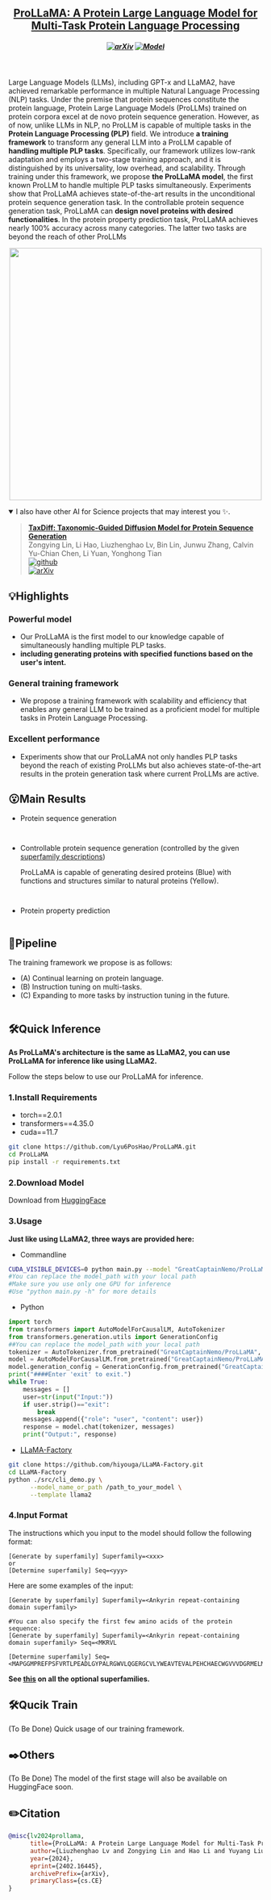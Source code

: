 
<h2 align="center"> <a href="hhttps://arxiv.org/abs/2402.16445">ProLLaMA: A Protein Large Language Model for Multi-Task Protein Language Processing</a></h2>
<h5 align="center">
    
[![arXiv](https://img.shields.io/badge/Arxiv-2402.16445-b31b1b.svg?logo=arXiv)](https://arxiv.org/abs/2402.16445)
[![Model](https://img.shields.io/badge/🤗-Model_Download-blue.svg)](https://huggingface.co/GreatCaptainNemo/ProLLaMA)
<!-- [![License](https://img.shields.io/badge/License-Apache%202.0-yellow)](https://github.com/Lyu6PosHao/ProLLaMA/blob/main/LICENSE) --> <br>

</h5>


Large Language Models (LLMs), including GPT-x and LLaMA2, have achieved remarkable performance in multiple Natural Language Processing (NLP) tasks. 
Under the premise that protein sequences constitute the protein language, Protein Large Language Models (ProLLMs) trained on protein corpora excel at de novo protein sequence generation.
However, as of now, unlike LLMs in NLP, no ProLLM is capable of multiple tasks in the **Protein Language Processing (PLP)** field.
We introduce **a training framework** to transform any general LLM into a ProLLM capable of **handling multiple PLP tasks**. Specifically, our framework utilizes low-rank adaptation and employs a two-stage training approach, and it is distinguished by its universality, low overhead, and scalability. Through training under this framework, we propose **the ProLLaMA model**, the first known ProLLM to handle multiple PLP tasks simultaneously.
Experiments show that ProLLaMA achieves state-of-the-art results in the unconditional protein sequence generation task. In the controllable protein sequence generation task, ProLLaMA can **design novel proteins with desired functionalities**. In the protein property prediction task, ProLLaMA achieves nearly 100\% accuracy across many categories. The latter two tasks are beyond the reach of other ProLLMs

<p align="center"><img src="img/intro.png" title="" height="500"></p>

<details open><summary> I also have other AI for Science projects that may interest you ✨. </summary><p>
<!--  may -->

> [**TaxDiff: Taxonomic-Guided Diffusion Model for Protein Sequence Generation**](https://github.com/PKU-YuanGroup/TaxDiff) <br>
>Zongying Lin, Li Hao, Liuzhenghao Lv, Bin Lin, Junwu Zhang, Calvin Yu-Chian Chen, Li Yuan, Yonghong Tian<br>
[![github](https://img.shields.io/badge/-Github-black?logo=github)](https://github.com/PKU-YuanGroup/TaxDiff)  
[![arXiv](https://img.shields.io/badge/Arxiv-2401.15947-b31b1b.svg?logo=arXiv)](https://arxiv.org/abs/2402.17156) <br>


</p ></details>

## 💡Highlights
### Powerful model
* Our ProLLaMA is the first model to our knowledge capable of simultaneously handling multiple PLP tasks.
* **including generating proteins with specified functions based on the user's intent.**

### General training framework
* We propose a training framework with scalability and efficiency that enables any general LLM to be trained as a proficient model for multiple tasks in Protein Language Processing.

### Excellent performance
* Experiments show that our ProLLaMA not only handles PLP tasks beyond the reach of existing ProLLMs but also achieves state-of-the-art results in the protein generation task where current ProLLMs are active.

## 😮Main Results
* Protein sequence generation
  <p align="center"><img src="img/r4.jpg" title=""></p>
  <p align="center"><img src="img/r1.jpg" title=""></p>
  
* Controllable protein sequence generation (controlled by the given [superfamily descriptions](https://github.com/Lyu6PosHao/ProLLaMA/blob/main/superfamilies.txt))

  ProLLaMA is capable of generating desired proteins (Blue) with functions and structures similar to natural proteins (Yellow).
  <p align="center"><img src="img/r5.jpg" title=""></p>
  <p align="center"><img src="img/r2.jpg" title=""></p>
  
* Protein property prediction
  
  <p align="center"><img src="img/r3.jpg" title="" ></p>

## 🚀Pipeline
The training framework we propose is as follows:
* (A) Continual learning on protein language.
* (B) Instruction tuning on multi-tasks.
* (C) Expanding to more tasks by instruction tuning in the future.
<p align="center"><img src="img/train_framework_v3.png" title=""></p>

## 🛠️Quick Inference
**As ProLLaMA's architecture is the same as LLaMA2, you can use ProLLaMA for inference like using LLaMA2.**

Follow the steps below to use our ProLLaMA for inference.
### 1.Install Requirements

* torch==2.0.1
* transformers==4.35.0
* cuda==11.7
```bash
git clone https://github.com/Lyu6PosHao/ProLLaMA.git
cd ProLLaMA
pip install -r requirements.txt
```

### 2.Download Model
Download from [HuggingFace](https://huggingface.co/GreatCaptainNemo/ProLLaMA)

### 3.Usage

**Just like using LLaMA2, three ways are provided here:**

* Commandline

```bash
CUDA_VISIBLE_DEVICES=0 python main.py --model "GreatCaptainNemo/ProLLaMA" --interactive
#You can replace the model_path with your local path
#Make sure you use only one GPU for inference
#Use "python main.py -h" for more details
```

* Python
```python
import torch
from transformers import AutoModelForCausalLM, AutoTokenizer
from transformers.generation.utils import GenerationConfig
##You can replace the model_path with your local path
tokenizer = AutoTokenizer.from_pretrained("GreatCaptainNemo/ProLLaMA", use_fast=False, trust_remote_code=True)
model = AutoModelForCausalLM.from_pretrained("GreatCaptainNemo/ProLLaMA", device_map="auto", torch_dtype=torch.bfloat16, trust_remote_code=True)
model.generation_config = GenerationConfig.from_pretrained("GreatCaptainNemo/ProLLaMA")
print("####Enter 'exit' to exit.")
while True:
    messages = []
    user=str(input("Input:"))
    if user.strip()=="exit":
        break
    messages.append({"role": "user", "content": user})
    response = model.chat(tokenizer, messages)
    print("Output:", response)
```

* [LLaMA-Factory](https://github.com/hiyouga/LLaMA-Factory)
```bash
git clone https://github.com/hiyouga/LLaMA-Factory.git
cd LLaMA-Factory
python ./src/cli_demo.py \
      --model_name_or_path /path_to_your_model \
      --template llama2
```

### 4.Input Format
The instructions which you input to the model should follow the following format:
```text
[Generate by superfamily] Superfamily=<xxx>
or
[Determine superfamily] Seq=<yyy>
```
Here are some examples of the input:
```text
[Generate by superfamily] Superfamily=<Ankyrin repeat-containing domain superfamily>
```
```
#You can also specify the first few amino acids of the protein sequence:
[Generate by superfamily] Superfamily=<Ankyrin repeat-containing domain superfamily> Seq=<MKRVL
```
```
[Determine superfamily] Seq=<MAPGGMPREFPSFVRTLPEADLGYPALRGWVLQGERGCVLYWEAVTEVALPEHCHAECWGVVVDGRMELMVDGYTRVYTRGDLYVVPPQARHRARVFPGFRGVEHLSDPDLLPVRKR>
```
**See [this](https://github.com/Lyu6PosHao/ProLLaMA/blob/main/superfamilies.txt) on all the optional superfamilies.**

## 🛠️Qucik Train
(To Be Done) Quick usage of our training framework.

## ✒️Others
(To Be Done) The model of the first stage will also be available on HuggingFace soon.

## ✏️Citation
```BibTex
@misc{lv2024prollama,
      title={ProLLaMA: A Protein Large Language Model for Multi-Task Protein Language Processing}, 
      author={Liuzhenghao Lv and Zongying Lin and Hao Li and Yuyang Liu and Jiaxi Cui and Calvin Yu-Chian Chen and Li Yuan and Yonghong Tian},
      year={2024},
      eprint={2402.16445},
      archivePrefix={arXiv},
      primaryClass={cs.CE}
}
```

